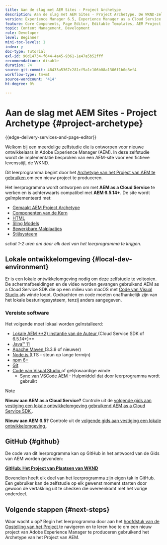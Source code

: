 ```yaml
---
title: Aan de slag met AEM Sites - Project Archetype
description: Aan de slag met AEM Sites - Project Archetype. De WKND-zelfstudie is een meerdelige zelfstudie die is ontworpen voor ontwikkelaars die nog geen ervaring hebben met Adobe Experience Manager. De zelfstudie doorloopt de implementatie van een AEM-site voor een fictieve levensstijl, de WKND. De zelfstudie behandelt fundamentele onderwerpen zoals projectopstelling, gemaakte archetypes, de Componenten van de Kern, Bewerkbare Malplaatjes, cliëntbibliotheken, en componentenontwikkeling.
version: Experience Manager 6.5, Experience Manager as a Cloud Service
feature: Core Components, Page Editor, Editable Templates, AEM Project Archetype
topic: Content Management, Development
role: Developer
level: Beginner
mini-toc-levels: 1
index: y
doc-type: Tutorial
exl-id: 90d14734-f644-4a45-9361-1e47a5b52fff
recommendations: disable
duration: 74
source-git-commit: 48433a5367c281cf5a1c106b08a1306f1b0e8ef4
workflow-type: tm+mt
source-wordcount: '414'
ht-degree: 0%

---
```


# Aan de slag met AEM Sites - Project Archetype {#project-archetype}

{{edge-delivery-services-and-page-editor}}

Welkom bij een meerdelige zelfstudie die is ontworpen voor nieuwe ontwikkelaars in Adobe Experience Manager (AEM). In deze zelfstudie wordt de implementatie besproken van een AEM-site voor een fictieve levensstijl, de WKND.

Dit leerprogramma begint door het [ Archetype van het Project van AEM te gebruiken ](https://experienceleague.adobe.com/docs/experience-manager-core-components/using/developing/archetype/overview.html?lang=nl-NL) om een nieuw project te produceren.

Het leerprogramma wordt ontworpen om met **AEM as a Cloud Service** te werken en is achterwaarts compatibel met **AEM 6.5.14+**. De site wordt geïmplementeerd met:

* [ Gemaakt AEM Project Archetype ](https://experienceleague.adobe.com/docs/experience-manager-core-components/using/developing/archetype/overview.html?lang=nl-NL)
* [ Componenten van de Kern ](https://experienceleague.adobe.com/docs/experience-manager-core-components/using/introduction.html?lang=nl-NL)
* [ HTML ](https://experienceleague.adobe.com/docs/experience-manager-htl/content/getting-started.html?lang=nl-NL)
* [ Sling Models ](https://sling.apache.org/documentation/bundles/models.html)
* [ Bewerkbare Malplaatjes ](https://experienceleague.adobe.com/docs/experience-manager-learn/sites/page-authoring/template-editor-feature-video-use.html?lang=nl-NL)
* [Stijlsysteem](https://experienceleague.adobe.com/docs/experience-manager-learn/sites/page-authoring/style-system-feature-video-use.html?lang=nl-NL)

*schat 1-2 uren om door elk deel van het leerprogramma te krijgen.*

## Lokale ontwikkelomgeving {#local-dev-environment}

Er is een lokale ontwikkelomgeving nodig om deze zelfstudie te voltooien. De schermafbeeldingen en de video worden gevangen gebruikend AEM as a Cloud Service SDK die op een milieu van macOS met [ Code van Visual Studio ](https://code.visualstudio.com/) als winde loopt. Opdrachten en code moeten onafhankelijk zijn van het lokale besturingssysteem, tenzij anders aangegeven.

### Vereiste software

Het volgende moet lokaal worden geïnstalleerd:

* [ Lokale AEM **2&rbrace; instantie van de Auteur ](https://experience.adobe.com/#/downloads) (Cloud Service SDK of 6.5.14+)**
* [ Java™ 11 ](https://downloads.experiencecloud.adobe.com/content/software-distribution/en/general.html)
* [ Apache Maven ](https://maven.apache.org/) (3.3.9 of nieuwer)
* [ Node.js ](https://nodejs.org/en/) (LTS - steun op lange termijn)
* [ npm 6+ ](https://www.npmjs.com/)
* [ Git ](https://git-scm.com/)
* [ Code van Visual Studio ](https://code.visualstudio.com/) of gelijkwaardige winde
   * [ Sync van VSCode AEM ](https://marketplace.visualstudio.com/items?itemName=yamato-ltd.vscode-aem-sync) - Hulpmiddel dat door leerprogramma wordt gebruikt

>[!NOTE]
>
> **Nieuw aan AEM as a Cloud Service?** Controle uit de [ volgende gids aan vestiging een lokale ontwikkelomgeving gebruikend AEM as a Cloud Service SDK ](https://experienceleague.adobe.com/docs/experience-manager-learn/cloud-service/local-development-environment-set-up/overview.html?lang=nl-NL).
>
> **Nieuw aan AEM 6.5?** Controle uit de [ volgende gids aan vestiging een lokale ontwikkelomgeving ](https://experienceleague.adobe.com/docs/experience-manager-learn/foundation/development/set-up-a-local-aem-development-environment.html?lang=nl-NL).

## GitHub {#github}

De code van dit leerprogramma kan op GitHub in het antwoord van de Gids van AEM worden gevonden:

**[GitHub: Het Project van Plaatsen van WKND ](https://github.com/adobe/aem-guides-wknd)**

Bovendien heeft elk deel van het leerprogramma zijn eigen tak in GitHub. Een gebruiker kan de zelfstudie op elk gewenst moment starten door gewoon de vertakking uit te checken die overeenkomt met het vorige onderdeel.

## Volgende stappen {#next-steps}

Waar wacht u op? Begin het leerprogramma door aan het [ hoofdstuk van de Opstelling van het Project ](project-setup.md) te navigeren en te leren hoe te om een nieuw project van Adobe Experience Manager te produceren gebruikend het Archetype van het Project van AEM.

